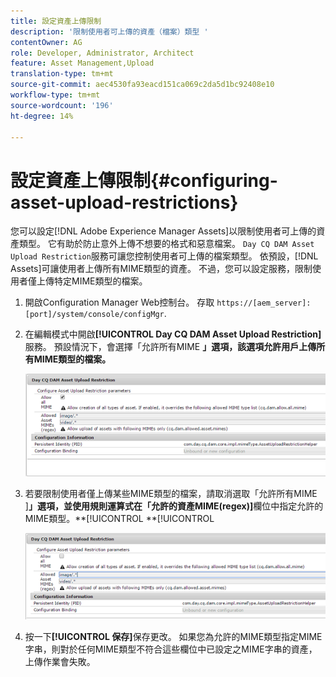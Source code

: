 ```yaml
---
title: 設定資產上傳限制
description: '限制使用者可上傳的資產（檔案）類型 '
contentOwner: AG
role: Developer, Administrator, Architect
feature: Asset Management,Upload
translation-type: tm+mt
source-git-commit: aec4530fa93eacd151ca069c2da5d1bc92408e10
workflow-type: tm+mt
source-wordcount: '196'
ht-degree: 14%

---
```



# 設定資產上傳限制{#configuring-asset-upload-restrictions}

您可以設定[!DNL Adobe Experience Manager Assets]以限制使用者可上傳的資產類型。 它有助於防止意外上傳不想要的格式和惡意檔案。 `Day CQ DAM Asset Upload Restriction`服務可讓您控制使用者可上傳的檔案類型。 依預設，[!DNL Assets]可讓使用者上傳所有MIME類型的資產。 不過，您可以設定服務，限制使用者僅上傳特定MIME類型的檔案。

1. 開啟Configuration Manager Web控制台。 存取 `https://[aem_server]:[port]/system/console/configMgr`.
1. 在編輯模式中開啟&#x200B;**[!UICONTROL Day CQ DAM Asset Upload Restriction]**&#x200B;服務。 預設情況下，會選擇「允許所有MIME **」選項，該選項允許用戶上傳所有MIME類型的檔案。**

   ![chlimage_1-378](assets/chlimage_1-378.png)

1. 若要限制使用者僅上傳某些MIME類型的檔案，請取消選取「允許所有MIME ]**」選項，並使用規則運算式在「允許的資產MIME(regex)]**&#x200B;欄位中指定允許的MIME類型。**[!UICONTROL **[!UICONTROL 

   ![chlimage_1-379](assets/chlimage_1-379.png)

1. 按一下&#x200B;**[!UICONTROL 保存]**&#x200B;保存更改。 如果您為允許的MIME類型指定MIME字串，則對於任何MIME類型不符合這些欄位中已設定之MIME字串的資產，上傳作業會失敗。
